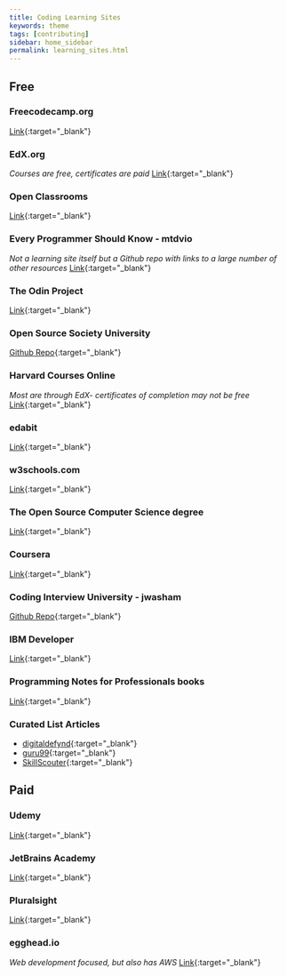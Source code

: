 ```yaml
---
title: Coding Learning Sites
keywords: theme
tags: [contributing]
sidebar: home_sidebar
permalink: learning_sites.html
---
```


## Free

### Freecodecamp.org
[Link](freecodecamp.org){:target="_blank"}

### EdX.org
_Courses are free, certificates are paid_
[Link](https://www.edx.org/course/subject/computer-science){:target="_blank"}

### Open Classrooms
[Link](https://openclassrooms.com/en/courses){:target="_blank"}

### Every Programmer Should Know - mtdvio
_Not a learning site itself but a Github repo with links to a large number of other resources_
[Link](https://github.com/mtdvio/every-programmer-should-know){:target="_blank"}

### The Odin Project
[Link](https://www.theodinproject.com/){:target="_blank"}

### Open Source Society University
[Github Repo](https://github.com/ossu/computer-science){:target="_blank"}

### Harvard Courses Online
*Most are through EdX- certificates of completion may not be free*
[Link](https://online-learning.harvard.edu/catalog?keywords=&subject%5B%5D=3&max_price=&start_date_range%5Bmin%5D%5Bdate%5D=&start_date_range%5Bmax%5D%5Bdate%5D=){:target="_blank"}

### edabit
[Link](https://edabit.com/){:target="_blank"}

### w3schools.com
[Link](w3schools.com){:target="_blank"}

### The Open Source Computer Science degree
[Link](https://open-source-cs.web.app/){:target="_blank"}

### Coursera
[Link](https://www.coursera.org/){:target="_blank"}

### Coding Interview University - jwasham
[Github Repo](https://github.com/jwasham/coding-interview-university){:target="_blank"}

### IBM Developer
[Link](https://developer.ibm.com/){:target="_blank"}

### Programming Notes for Professionals books
[Link](https://goalkicker.com/){:target="_blank"}

### Curated List Articles
- [digitaldefynd](https://digitaldefynd.com/best-free-certification-course-training-online/){:target="_blank"}
- [guru99](https://www.guru99.com/free-online-course-with-certificate.html){:target="_blank"}
- [SkillScouter](https://skillscouter.com/best-free-online-courses-certificates/){:target="_blank"}


## Paid

### Udemy
[Link](https://www.udemy.com/){:target="_blank"}

### JetBrains Academy
[Link](https://www.jetbrains.com/academy/){:target="_blank"}

### Pluralsight
[Link](https://www.pluralsight.com/){:target="_blank"}

### egghead.io 
*Web development focused, but also has AWS*
[Link](https://egghead.io/){:target="_blank"}